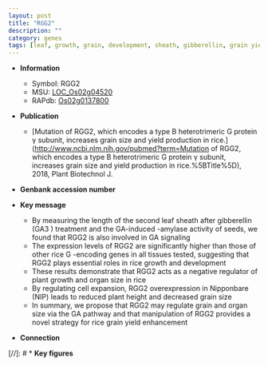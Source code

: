 ```yaml
---
layout: post
title: "RGG2"
description: ""
category: genes
tags: [leaf, growth, grain, development, sheath, gibberellin, grain yield, yield, grain size,  ga , height, plant height, Gibberellin, GA, organ size, plant growth]
---
```


* **Information**  
    + Symbol: RGG2  
    + MSU: [LOC_Os02g04520](http://rice.uga.edu/cgi-bin/ORF_infopage.cgi?orf=LOC_Os02g04520)  
    + RAPdb: [Os02g0137800](http://rapdb.dna.affrc.go.jp/viewer/gbrowse_details/irgsp1?name=Os02g0137800)  

* **Publication**  
    + [Mutation of RGG2, which encodes a type B heterotrimeric G protein γ subunit, increases grain size and yield production in rice.](http://www.ncbi.nlm.nih.gov/pubmed?term=Mutation of RGG2, which encodes a type B heterotrimeric G protein γ subunit, increases grain size and yield production in rice.%5BTitle%5D), 2018, Plant Biotechnol J.

* **Genbank accession number**  

* **Key message**  
    + By measuring the length of the second leaf sheath after gibberellin (GA3 ) treatment and the GA-induced <a6><c1>-amylase activity of seeds, we found that RGG2 is also involved in GA signaling
    + The expression levels of RGG2 are significantly higher than those of other rice G<a6><c3> -encoding genes in all tissues tested, suggesting that RGG2 plays essential roles in rice growth and development
    + These results demonstrate that RGG2 acts as a negative regulator of plant growth and organ size in rice
    + By regulating cell expansion, RGG2 overexpression in Nipponbare (NIP) leads to reduced plant height and decreased grain size
    + In summary, we propose that RGG2 may regulate grain and organ size via the GA pathway and that manipulation of RGG2 provides a novel strategy for rice grain yield enhancement

* **Connection**  

[//]: # * **Key figures**  


